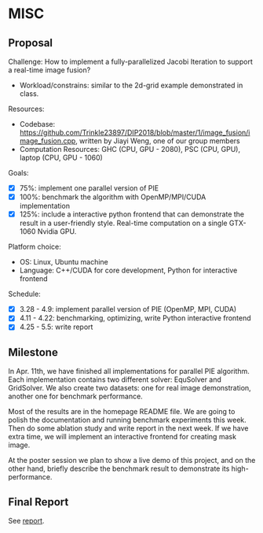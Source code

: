 # MISC

## Proposal

Challenge: How to implement a fully-parallelized Jacobi Iteration to support a real-time image fusion?

- Workload/constrains: similar to the 2d-grid example demonstrated in class.

Resources:

- Codebase: https://github.com/Trinkle23897/DIP2018/blob/master/1/image_fusion/image_fusion.cpp, written by Jiayi Weng, one of our group members
- Computation Resources: GHC (CPU, GPU - 2080), PSC (CPU, GPU), laptop (CPU, GPU - 1060)

Goals:

- [x] 75%: implement one parallel version of PIE
- [x] 100%: benchmark the algorithm with OpenMP/MPI/CUDA implementation
- [x] 125%: include a interactive python frontend that can demonstrate the result in a user-friendly style. Real-time computation on a single GTX-1060 Nvidia GPU.

Platform choice:

- OS: Linux, Ubuntu machine
- Language: C++/CUDA for core development, Python for interactive frontend

Schedule:

- [x] 3.28 - 4.9: implement parallel version of PIE (OpenMP, MPI, CUDA)
- [x] 4.11 - 4.22: benchmarking, optimizing, write Python interactive frontend
- [x] 4.25 - 5.5: write report

## Milestone

In Apr. 11th, we have finished all implementations for parallel PIE algorithm. Each implementation contains two different solver: EquSolver and GridSolver. We also create two datasets: one for real image demonstration, another one for benchmark performance.

Most of the results are in the homepage README file. We are going to polish the documentation and running benchmark experiments this week. Then do some ablation study and write report in the next week. If we have extra time, we will implement an interactive frontend for creating mask image.

At the poster session we plan to show a live demo of this project, and on the other hand, briefly describe the benchmark result to demonstrate its high-performance.

## Final Report

See [report](https://fpie.readthedocs.io/en/main/report.html).
